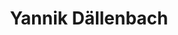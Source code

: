 ---
title: Yannik Dällenbach
member: true
roles:
    - Verantwortlich für Website, Apparel und Grafik
    - Bachelorstudent Informatik
email: yannik.daellenbach@fsmib.ch
image: yannik.jpg
---